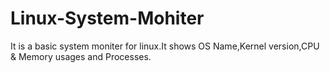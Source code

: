 # Linux-System-Mohiter
It is a basic system moniter for linux.It shows OS Name,Kernel version,CPU &amp; Memory usages and Processes.
